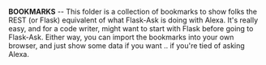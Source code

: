 **BOOKMARKS** -- This folder is a collection of bookmarks to show folks the REST (or
Flask) equivalent of what Flask-Ask is doing with Alexa. It's really easy, and
for a code writer, might want to start with Flask before going to Flask-Ask.
Either way, you can import the bookmarks into your own browser, and just show
some data if you want .. if you're tied of asking Alexa.
